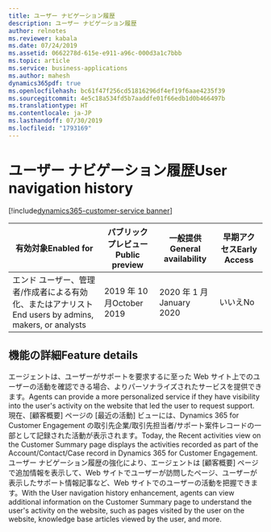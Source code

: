```yaml
---
title: ユーザー ナビゲーション履歴
description: ユーザー ナビゲーション履歴
author: relnotes
ms.reviewer: kabala
ms.date: 07/24/2019
ms.assetid: 0662278d-615e-e911-a96c-000d3a1c7bbb
ms.topic: article
ms.service: business-applications
ms.author: mahesh
dynamics365pdf: true
ms.openlocfilehash: bc61f47f256cd51816296df4ef19f6aae4235f39
ms.sourcegitcommit: 4e5c18a534fd5b7aaddfe01f66edb1d0b466497b
ms.translationtype: HT
ms.contentlocale: ja-JP
ms.lasthandoff: 07/30/2019
ms.locfileid: "1793169"
---
```

# <a name="user-navigation-history"></a><span data-ttu-id="a60b9-103">ユーザー ナビゲーション履歴</span><span class="sxs-lookup"><span data-stu-id="a60b9-103">User navigation history</span></span>
[!include[dynamics365-customer-service banner](../includes/dynamics365-customer-service.md)]

| <span data-ttu-id="a60b9-104">有効対象</span><span class="sxs-lookup"><span data-stu-id="a60b9-104">Enabled for</span></span>    |  <span data-ttu-id="a60b9-105">パブリック プレビュー</span><span class="sxs-lookup"><span data-stu-id="a60b9-105">Public preview</span></span> | <span data-ttu-id="a60b9-106">一般提供</span><span class="sxs-lookup"><span data-stu-id="a60b9-106">General availability</span></span> | <span data-ttu-id="a60b9-107">早期アクセス</span><span class="sxs-lookup"><span data-stu-id="a60b9-107">Early Access</span></span> |
| ---------- | ---------- |---------- |---------- |
|<span data-ttu-id="a60b9-108">エンド ユーザー、管理者/作成者による有効化、またはアナリスト</span><span class="sxs-lookup"><span data-stu-id="a60b9-108">End users by admins, makers, or analysts</span></span>|<span data-ttu-id="a60b9-109">2019 年 10 月</span><span class="sxs-lookup"><span data-stu-id="a60b9-109">October 2019</span></span>| <span data-ttu-id="a60b9-110">2020 年 1 月</span><span class="sxs-lookup"><span data-stu-id="a60b9-110">January 2020</span></span>|<span data-ttu-id="a60b9-111">いいえ</span><span class="sxs-lookup"><span data-stu-id="a60b9-111">No</span></span> |






## <a name="feature-details"></a><span data-ttu-id="a60b9-112">機能の詳細</span><span class="sxs-lookup"><span data-stu-id="a60b9-112">Feature details</span></span>
<!--feature detail start -->
<span data-ttu-id="a60b9-113">エージェントは、ユーザーがサポートを要求するに至った Web サイト上でのユーザーの活動を確認できる場合、よりパーソナライズされたサービスを提供できます。</span><span class="sxs-lookup"><span data-stu-id="a60b9-113">Agents can provide a more personalized service if they have visibility into the user's activity on the website that led the user to request support.</span></span>  <span data-ttu-id="a60b9-114">現在、[顧客概要] ページの [最近の活動] ビューには、Dynamics 365 for Customer Engagement の取引先企業/取引先担当者/サポート案件レコードの一部として記録された活動が表示されます。</span><span class="sxs-lookup"><span data-stu-id="a60b9-114">Today, the Recent activities view on the Customer Summary page displays the activities recorded as part of the Account/Contact/Case record in Dynamics 365 for Customer Engagement.</span></span> <span data-ttu-id="a60b9-115">ユーザー ナビゲーション履歴の強化により、エージェントは [顧客概要] ページで追加情報を表示して、Web サイトでユーザーが訪問したページ、ユーザーが表示したサポート情報記事など、Web サイトでのユーザーの活動を把握できます。</span><span class="sxs-lookup"><span data-stu-id="a60b9-115">With the User navigation history enhancement, agents can view additional information on the Customer Summary page to understand the user's activity on the website, such as pages visited by the user on the website, knowledge base articles viewed by the user, and more.</span></span>
<!--feature detail end -->












